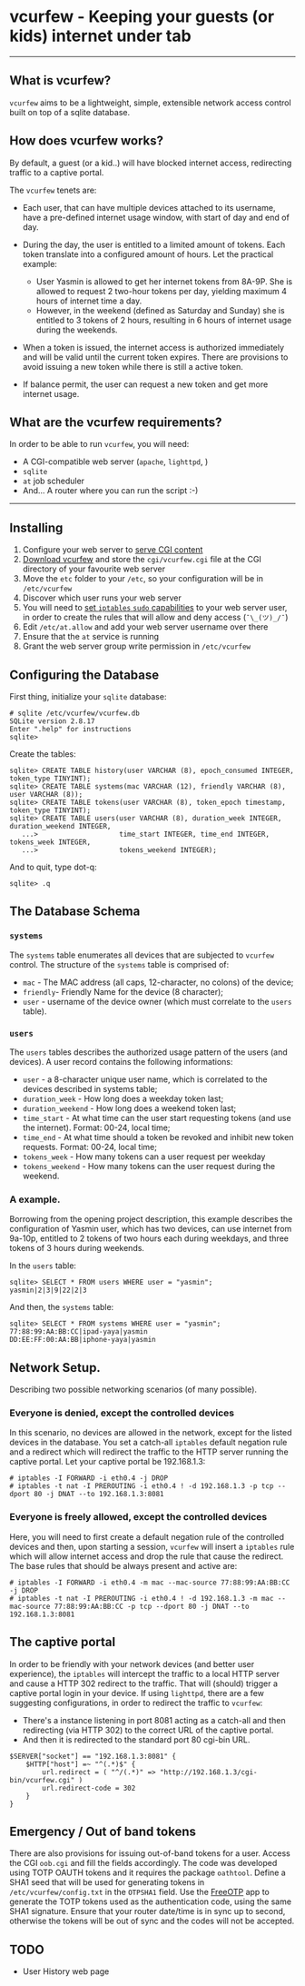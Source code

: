 # vcurfew - Keeping your guests (or kids) internet under tab


----
## What is vcurfew?
`vcurfew` aims to be a lightweight, simple, extensible network access control built on top of a sqlite database.

## How does vcurfew works?
By default, a guest (or a kid..) will have blocked internet access, redirecting traffic to  a captive portal.

The `vcurfew` tenets are:

* Each user, that can have multiple devices attached to its username, have a pre-defined internet usage window, with start of day and end of day.
* During the day, the user is entitled to a limited amount of tokens. Each token translate into a configured amount of hours. Let the practical example:

    * User Yasmin is allowed to get her internet tokens from 8A-9P. She is allowed to request 2 two-hour tokens per day, yielding maximum 4 hours of internet time a day.
    * However, in the weekend (defined as Saturday and Sunday) she is entitled to 3 tokens of 2 hours, resulting in 6 hours of internet usage during the weekends.

* When a token is issued, the internet access is authorized immediately and will be valid until the current token expires. There are provisions to avoid issuing a new token while there is still a active token.

* If balance permit, the user can request a new token and get more internet usage.

## What are the vcurfew requirements?
In order to be able to run `vcurfew`, you will need:

* A CGI-compatible web server (`apache`, `lighttpd`, <insert name here web server>)
* `sqlite`
* `at` job scheduler
* And... A router where you can run the script :-)

----
## Installing
1. Configure your web server to [serve CGI content](http://lmgtfy.com/?q=how+do+I+configure+my+web+server+to+run+cgi%3F)
2. [Download vcurfew](https://github.com/rfrht/vcurfew/archive/master.zip) and store the `cgi/vcurfew.cgi` file at the CGI directory of your favourite web server
3. Move the `etc` folder to your `/etc`, so your configuration will be in `/etc/vcurfew`
4. Discover which user runs your web server
5. You will need to [set `iptables` `sudo` capabilities](http://lmgtfy.com/?q=how+do+I+configure+passwordless+sudo%3F) to your web server user, in order to  create the rules that will allow and deny access (`¯\_(ツ)_/¯`)
6. Edit `/etc/at.allow` and add your web server username over there
7. Ensure that the `at` service is running
8. Grant the web server group write permission in `/etc/vcurfew`

## Configuring the Database
First thing, initialize your `sqlite` database:

    # sqlite /etc/vcurfew/vcurfew.db
    SQLite version 2.8.17
    Enter ".help" for instructions
    sqlite>

Create the tables:

    sqlite> CREATE TABLE history(user VARCHAR (8), epoch_consumed INTEGER, token_type TINYINT);
    sqlite> CREATE TABLE systems(mac VARCHAR (12), friendly VARCHAR (8), user VARCHAR (8));
    sqlite> CREATE TABLE tokens(user VARCHAR (8), token_epoch timestamp, token_type TINYINT);
    sqlite> CREATE TABLE users(user VARCHAR (8), duration_week INTEGER, duration_weekend INTEGER,
       ...>                    time_start INTEGER, time_end INTEGER, tokens_week INTEGER,
       ...>                    tokens_weekend INTEGER);

And to quit, type dot-q:

    sqlite> .q

## The Database Schema

### `systems`
The `systems` table enumerates all devices that are subjected to `vcurfew` control.
The structure of the `systems` table is comprised of: 

* `mac` - The MAC address (all caps, 12-character, no colons) of the device;
* `friendly`- Friendly Name for the device (8 character); 
* `user` - username of the device owner (which must correlate to the `users` table).

### `users`
The `users` tables describes the authorized usage pattern of the users (and devices).
A user record contains the following informations:

* `user` - a 8-character unique user name, which is correlated to the devices described in systems table;
* `duration_week` - How long does a weekday token last;
* `duration_weekend` - How long does a weekend token last;
* `time_start` - At what time can the user start requesting tokens (and use the internet). Format: 00-24, local time;
* `time_end` - At what time should a token be revoked and inhibit new token requests. Format: 00-24, local time;
* `tokens_week` - How many tokens can a user request per weekday
* `tokens_weekend` - How many tokens can the user request during the weekend.

### A example.
Borrowing from the opening project description, this example describes the configuration of Yasmin user, which has two devices, can use internet from 9a-10p, entitled to 2 tokens of two hours each during weekdays, and three tokens of 3 hours during weekends.

In the `users` table:

    sqlite> SELECT * FROM users WHERE user = "yasmin";
    yasmin|2|3|9|22|2|3

And then, the `systems` table:

    sqlite> SELECT * FROM systems WHERE user = "yasmin";
    77:88:99:AA:BB:CC|ipad-yaya|yasmin
    DD:EE:FF:00:AA:BB|iphone-yaya|yasmin

## Network Setup.
Describing two possible networking scenarios (of many possible).

### Everyone is denied, except the controlled devices
In this scenario, no devices are allowed in the network, except for the listed devices in the database. You set a catch-all `iptables` default negation rule and a redirect which will redirect the traffic to the HTTP server running the captive portal. Let your captive portal be 192.168.1.3:

    # iptables -I FORWARD -i eth0.4 -j DROP
    # iptables -t nat -I PREROUTING -i eth0.4 ! -d 192.168.1.3 -p tcp --dport 80 -j DNAT --to 192.168.1.3:8081

### Everyone is freely allowed, except the controlled devices
Here, you will need to first create a default negation rule of the controlled devices and then, upon starting a session, `vcurfew` will insert a `iptables` rule  which will allow internet access and drop the rule that cause the redirect. The base rules that should be always present and active are:

    # iptables -I FORWARD -i eth0.4 -m mac --mac-source 77:88:99:AA:BB:CC -j DROP
    # iptables -t nat -I PREROUTING -i eth0.4 ! -d 192.168.1.3 -m mac --mac-source 77:88:99:AA:BB:CC -p tcp --dport 80 -j DNAT --to 192.168.1.3:8081

## The captive portal
In order to be friendly with your network devices (and better user experience), the `iptables` will intercept the traffic to a local HTTP server and cause a HTTP 302 redirect to the traffic. That will (should) trigger a captive portal login in your device.
If using `lighttpd`, there are a few suggesting configurations, in order to redirect the traffic to `vcurfew`:

* There's a instance listening in port 8081 acting as a catch-all and then redirecting (via HTTP 302) to the correct URL of the captive portal.
* And then it is redirected to the standard port 80 cgi-bin URL.

```
$SERVER["socket"] == "192.168.1.3:8081" {
    $HTTP["host"] =~ "^(.*)$" {
        url.redirect = ( "^/(.*)" => "http://192.168.1.3/cgi-bin/vcurfew.cgi" )
        url.redirect-code = 302
    }
}
```

## Emergency / Out of band tokens
There are also provisions for issuing out-of-band tokens for a user. Access the CGI `oob.cgi` and fill the fields accordingly. The code was developed using TOTP OAUTH tokens and it requires the package `oathtool`. Define a SHA1 seed that will be used for generating tokens in `/etc/vcurfew/config.txt` in the `OTPSHA1` field. Use the [FreeOTP](https://freeotp.github.io/) app to generate the TOTP tokens used as the authentication code, using the same SHA1 signature. Ensure that your router date/time is in sync up to second, otherwise the tokens will be out of sync and the codes will not be accepted.

## TODO
* User History web page
